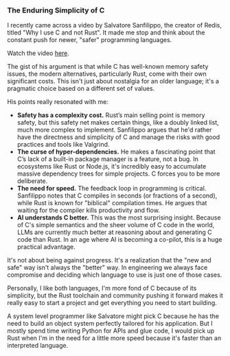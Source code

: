 ### The Enduring Simplicity of C

I recently came across a video by Salvatore Sanfilippo, the creator of Redis, titled "Why I use C and not Rust". It made me stop and think about the constant push for newer, "safer" programming languages.

Watch the video [here](https://www.youtube.com/watch?v=5SLsH755XAA).

The gist of his argument is that while C has well-known memory safety issues, the modern alternatives, particularly Rust, come with their own significant costs. This isn't just about nostalgia for an older language; it's a pragmatic choice based on a different set of values.

His points really resonated with me:

- **Safety has a complexity cost.** Rust’s main selling point is memory safety, but this safety net makes certain things, like a doubly linked list, much more complex to implement. Sanfilippo argues that he'd rather have the directness and simplicity of C and manage the risks with good practices and tools like Valgrind.
- **The curse of hyper-dependencies.** He makes a fascinating point that C’s lack of a built-in package manager is a feature, not a bug. In ecosystems like Rust or Node.js, it's incredibly easy to accumulate massive dependency trees for simple projects. C forces you to be more deliberate.
- **The need for speed.** The feedback loop in programming is critical. Sanfilippo notes that C compiles in seconds (or fractions of a second), while Rust is known for "biblical" compilation times. He argues that waiting for the compiler kills productivity and flow.
- **AI understands C better.** This was the most surprising insight. Because of C's simple semantics and the sheer volume of C code in the world, LLMs are currently much better at reasoning about and generating C code than Rust. In an age where AI is becoming a co-pilot, this is a huge practical advantage.

It's not about being against progress. It's a realization that the "new and safe" way isn't always the "better" way. In engineering we always face compromise and deciding which language to use is just one of those cases.

Personally, I like both languages, I'm more fond of C because of its simplicity, but the Rust toolchain and community pushing it forward makes it really easy to start a project and get everything you need to start building.

A system level programmer like Salvatore might pick C because he has the need to build an object system perfectly tailored for his application. But I mostly spend time writing Python for APIs and glue code, I would pick up Rust when I'm in the need for a little more speed because it's faster than an interpreted language.
